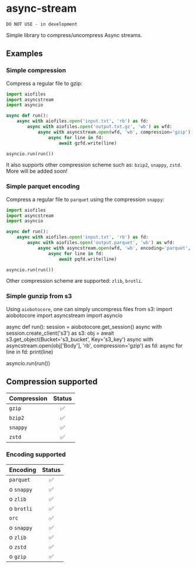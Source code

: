async-stream
============

    DO NOT USE - in development


Simple library to compress/uncompress Async streams.

## Examples

### Simple compression

Compress a regular file to gzip:
```python
import aiofiles
import asyncstream
import asyncio

async def run():
    async with aiofiles.open('input.txt', 'rb') as fd:
        async with aiofiles.open('output.txt.gz', 'wb') as wfd:
            async with asyncstream.open(wfd, 'wb', compression='gzip') as gzfd:
                async for line in fd:
                    await gzfd.write(line)

asyncio.run(run())
```

It also supports other compression scheme such as: `bzip2`, `snappy`, `zstd`. More will be added soon!

### Simple parquet encoding

Compress a regular file to `parquet` using the compression `snappy`:

```python
import aiofiles
import asyncstream
import asyncio

async def run():
    async with aiofiles.open('input.txt', 'rb') as fd:
        async with aiofiles.open('output.parquet', 'wb') as wfd:
            async with asyncstream.open(wfd, 'wb', encoding='parquet', compression='snappy') as pqfd:
                async for line in fd:
                    await pqfd.write(line)

asyncio.run(run())
```

Other compression scheme are supported: `zlib`, `brotli`.

### Simple gunzip from s3

Using `aiobotocore`, one can simply uncompress files from s3:
import aiobotocore
import asyncstream
import asyncio

async def run():
    session = aiobotocore.get_session()
    async with session.create_client('s3') as s3:
    obj = await s3.get_object(Bucket='s3_bucket', Key='s3_key')
    async with asyncstream.open(obj['Body'], 'rb', compression='gzip') as fd:
        async for line in fd:
            print(line)
    
asyncio.run(run()) 

## Compression supported

Compression                                  | Status
-------------------------------------- | :-----:
`gzip`                          | :white_check_mark:
`bzip2`                          | :white_check_mark:
`snappy`                          | :white_check_mark:
`zstd`                          | :white_check_mark:

### Encoding supported
Encoding                                  | Status
-------------------------------------- | :-----:
`parquet`                          | :white_check_mark:
o `snappy`                  | :white_check_mark:
o `zlib`                  | :white_check_mark:
o `brotli`                  | :white_check_mark:
`orc`                          | :white_check_mark:
o `snappy`                  | :white_check_mark:
o `zlib`                  | :white_check_mark:
o `zstd`                  | :white_check_mark:
o `gzip`                  | :white_check_mark:
